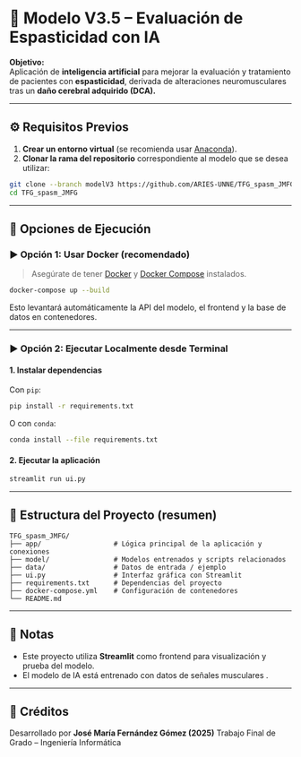 # 📑 Modelo V3.5 – Evaluación de Espasticidad con IA

**Objetivo:**  
Aplicación de **inteligencia artificial** para mejorar la evaluación y tratamiento de pacientes con **espasticidad**, derivada de alteraciones neuromusculares tras un **daño cerebral adquirido (DCA).**

---

## ⚙️ Requisitos Previos

1. **Crear un entorno virtual** (se recomienda usar [Anaconda](https://www.anaconda.com/download)).
2. **Clonar la rama del repositorio** correspondiente al modelo que se desea utilizar:

```bash
git clone --branch modelV3 https://github.com/ARIES-UNNE/TFG_spasm_JMFG.git
cd TFG_spasm_JMFG
```

---

## 🚀 Opciones de Ejecución

### ▶️ Opción 1: Usar Docker (recomendado)

> Asegúrate de tener [Docker](https://www.docker.com/) y [Docker Compose](https://docs.docker.com/compose/) instalados.

```bash
docker-compose up --build
```

Esto levantará automáticamente la API del modelo, el frontend y la base de datos en contenedores.

---

### ▶️ Opción 2: Ejecutar Localmente desde Terminal

#### 1. Instalar dependencias

Con `pip`:

```bash
pip install -r requirements.txt
```

O con `conda`:

```bash
conda install --file requirements.txt
```

#### 2. Ejecutar la aplicación

```bash
streamlit run ui.py
```

---

## 📂 Estructura del Proyecto (resumen)

```
TFG_spasm_JMFG/
├── app/                  # Lógica principal de la aplicación y conexiones
├── model/                # Modelos entrenados y scripts relacionados
├── data/                 # Datos de entrada / ejemplo
├── ui.py                 # Interfaz gráfica con Streamlit
├── requirements.txt      # Dependencias del proyecto
├── docker-compose.yml    # Configuración de contenedores
└── README.md
```

---

## 📌 Notas

- Este proyecto utiliza **Streamlit** como frontend para visualización y prueba del modelo.
- El modelo de IA está entrenado con datos de señales musculares .

---

## 🧠 Créditos

Desarrollado por ****José María Fernández Gómez (2025)****
Trabajo Final de Grado – Ingeniería Informática  

